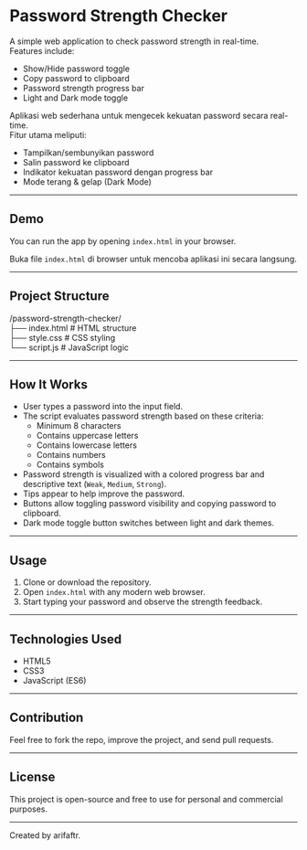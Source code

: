 # Password Strength Checker

A simple web application to check password strength in real-time.  
Features include:  
- Show/Hide password toggle  
- Copy password to clipboard  
- Password strength progress bar  
- Light and Dark mode toggle  

Aplikasi web sederhana untuk mengecek kekuatan password secara real-time.  
Fitur utama meliputi:  
- Tampilkan/sembunyikan password  
- Salin password ke clipboard  
- Indikator kekuatan password dengan progress bar  
- Mode terang & gelap (Dark Mode)

---

## Demo

You can run the app by opening `index.html` in your browser.

Buka file `index.html` di browser untuk mencoba aplikasi ini secara langsung.

---

## Project Structure
/password-strength-checker/  
├── index.html # HTML structure  
├── style.css # CSS styling  
└── script.js # JavaScript logic

---

## How It Works

- User types a password into the input field.  
- The script evaluates password strength based on these criteria:  
  - Minimum 8 characters  
  - Contains uppercase letters  
  - Contains lowercase letters  
  - Contains numbers  
  - Contains symbols  
- Password strength is visualized with a colored progress bar and descriptive text (`Weak`, `Medium`, `Strong`).  
- Tips appear to help improve the password.  
- Buttons allow toggling password visibility and copying password to clipboard.  
- Dark mode toggle button switches between light and dark themes.
  
---

## Usage

1. Clone or download the repository.  
2. Open `index.html` with any modern web browser.  
3. Start typing your password and observe the strength feedback.

---

## Technologies Used

- HTML5  
- CSS3  
- JavaScript (ES6)

---

## Contribution

Feel free to fork the repo, improve the project, and send pull requests.

---

## License

This project is open-source and free to use for personal and commercial purposes.

---



Created by arifaftr.  


